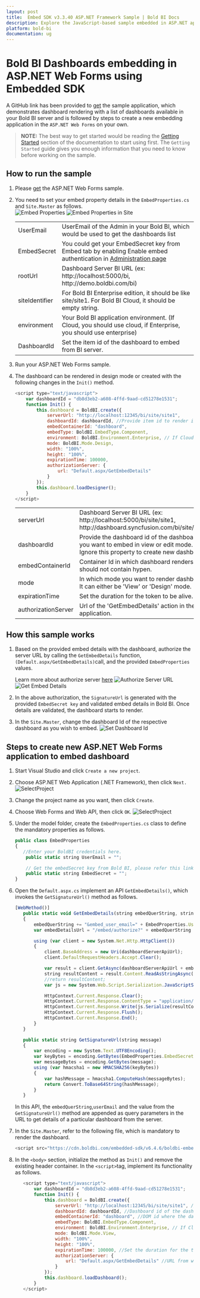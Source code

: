 ```yaml
---
layout: post
title:  Embed SDK v3.3.40 ASP.NET Framework Sample | Bold BI Docs
description: Explore the JavaScript-based sample embedded in ASP.NET application supported since v3.3.40 of Bold BI.
platform: bold-bi
documentation: ug
---
```


# Bold BI Dashboards embedding in ASP.NET Web Forms using Embedded SDK

A GitHub link has been provided to [get](https://github.com/boldbi/aspnet-web-forms-sample) the sample application, which demonstrates dashboard rendering with a list of dashboards available in your Bold BI server and is followed by steps to create a new embedding application in the `ASP.NET Web Forms` on your own.

> **NOTE:** The best way to get started would be reading the [Getting Started](/embedded-bi/javascript-based/getting-started/) section of the documentation to start using first. The `Getting Started` guide gives you enough information that you need to know before working on the sample.  

## How to run the sample

1. Please [get](https://github.com/boldbi/aspnet-web-forms-sample) the ASP.NET Web Forms sample.    

2. You need to set your embed property details in the `EmbedProperties.cs` and `Site.Master` as follows.  
    ![Embed Properties](/static/assets/embedded/javascript/sample/images/asp-net-embed.png)
    ![Embed Properties in Site](/static/assets/embedded/javascript/sample/images/asp-net-site.png)
    <meta charset="utf-8"/>
    <table>
    <tbody>
        <tr>
            <td align="left">UserEmail</td>
            <td align="left">UserEmail of the Admin in your Bold BI, which would be used to get the dashboards list</td>
        </tr>
        <tr>
            <td align="left">EmbedSecret</td>
            <td align="left">You could get your EmbedSecret key from Embed tab by enabling Enable embed authentication in <a href='https://help.boldbi.com/embedded-bi/site-administration/embed-settings/'>Administration page</a> </td>
        </tr>
        <tr>
            <td align="left">rootUrl</td>
            <td align="left">Dashboard Server BI URL (ex: http://localhost:5000/bi, http://demo.boldbi.com/bi)</td>
        </tr>
        <tr>
            <td align="left">siteIdentifier</td>
            <td align="left">For Bold BI Enterprise edition, it should be like site/site1. For Bold BI Cloud, it should be empty string.</td>
        </tr>
        <tr>
            <td align="left">environment</td>
            <td align="left">Your Bold BI application environment. (If Cloud, you should use cloud, if  Enterprise, you should use enterprise)</td>
        </tr>
        <tr>
            <td align="left">DashboardId</td>
            <td align="left">Set the item id of the dashboard to embed from BI server.</td>
        </tr>
    </tbody>
    </table>

3. Run your ASP.NET Web Forms sample.

4. The dashboard can be rendered in design mode or created with the following changes in the `Init()` method.
    
    ```js
    <script type="text/javascript">
        var dashboardId = "db8d3eb2-a608-4ffd-9aad-cd51278e1531";
        function Init() {
            this.dashboard = BoldBI.create({
                serverUrl: "http://localhost:12345/bi/site/site1",
                dashboardId: dashboardId, //Provide item id to render it in design mode,to create dashboard remove this property
                embedContainerId: "dashboard",
                embedType: BoldBI.EmbedType.Component,
                environment: BoldBI.Environment.Enterprise, // If Cloud, you should use BoldBI.Environment.Cloud
                mode: BoldBI.Mode.Design,
                width: "100%",
                height: "100%",
                expirationTime: 100000,
                authorizationServer: {
                    url: "Default.aspx/GetEmbedDetails"
                }
            });
            this.dashboard.loadDesigner();
        }
    </script>
    ```    

    <meta charset="utf-8"/>
    <table>
    <tbody>
    <tr>
    <td align="left">serverUrl</td>
    <td align="left">Dashboard Server BI URL (ex: http://localhost:5000/bi/site/site1, http://dashboard.syncfusion.com/bi/site/site1)</td>
    </tr>
    <tr>
    <td align="left">dashboardId</td>
    <td align="left">Provide the dashboard id of the dashboard you want to embed in view or edit mode. Ignore this property to create new dashboard.</td>
    </tr>
    <tr>
    <td align="left">embedContainerId</td>
    <td align="left">Container Id in which dashboard renders.It should not contain hypen.</td>
    </tr>
    <tr>
    <td align="left">mode</td>
    <td align="left">In which mode you want to render dashboard. It can either be 'View' or 'Design' mode. </td>
    </tr>
    <tr>
    <td align="left">expirationTime</td>
    <td align="left">Set the duration for the token to be alive.</td>
    </tr>
    <tr>
    <td align="left">authorizationServer</td>
    <td align="left">Url of the 'GetEmbedDetails' action in the application.</td>
    </tr>
    </tbody>
    </table>

## How this sample works

 1. Based on the provided embed details with the dashboard, authorize the server URL by calling the `GetEmbedDetails` function, `(Default.aspx/GetEmbedDetails)`call, and the provided `EmbedProperties` values.
 
    Learn more about authorize server [here](/embedded-bi/javascript-based/authorize-server/)
    ![Authorize Server URL](/static/assets/embedded/javascript/sample/images/asp-net-api.png)
    ![Get Embed Details](/static/assets/embedded/javascript/sample/images/asp-net-authorize.png)

 2. In the above authorization, the `SignatureUrl` is generated with the provided `EmbedSecret key` and validated embed details in Bold BI. Once details are validated, the dashboard starts to render.

 3. In the `Site.Master`, change the dashboard Id of the respective dashboard as you wish to embed.
    ![Set Dashboard Id](/static/assets/embedded/javascript/sample/images/asp-net-dashboard.png)

## Steps to create new ASP.NET Web Forms application to embed dashboard
 1. Start Visual Studio and click `Create a new project`.

 2. Choose ASP.NET Web Application (.NET Framework), then click `Next.`
    ![SelectProject](/static/assets/embedded/javascript/sample/images/MVC_framework.png)

 3. Change the project name as you want, then click `Create`.

 4. Choose Web Forms and Web API, then click `OK`.
    ![SelectProject](/static/assets/embedded/javascript/sample/images/asp_net_create_project.png)

 5. Under the model folder, create the `EmbedProperties.cs` class to define the mandatory properties as follows.

    ```js
    public class EmbedProperties
    {
       //Enter your BoldBI credentials here.
        public static string UserEmail = "";

        // Get the embedSecret key from Bold BI, please refer this link(https://help.syncfusion.com/bold-bi/on-premise/site-settings/embed-settings)
        public static string EmbedSecret = "";
    }

    ```

 6. Open the `Default.aspx.cs` implement an API `GetEmbedDetails()`, which invokes the `GetSignatureUrl()` method as follows.

     ```js
     [WebMethod()]
        public static void GetEmbedDetails(string embedQuerString, string dashboardServerApiUrl)
        {
            embedQuerString += "&embed_user_email=" + EmbedProperties.UserEmail;
            var embedDetailsUrl = "/embed/authorize?" + embedQuerString + "&embed_signature=" + GetSignatureUrl(embedQuerString);

            using (var client = new System.Net.Http.HttpClient())
            {
                client.BaseAddress = new Uri(dashboardServerApiUrl);
                client.DefaultRequestHeaders.Accept.Clear();

                var result = client.GetAsync(dashboardServerApiUrl + embedDetailsUrl).Result;
                string resultContent = result.Content.ReadAsStringAsync().Result;
                //return resultContent;
                var js = new System.Web.Script.Serialization.JavaScriptSerializer();

                HttpContext.Current.Response.Clear();
                HttpContext.Current.Response.ContentType = "application/json; charset=utf-8";
                HttpContext.Current.Response.Write(js.Serialize(resultContent));
                HttpContext.Current.Response.Flush();
                HttpContext.Current.Response.End();
            }
        }

        public static string GetSignatureUrl(string message)
        {
            var encoding = new System.Text.UTF8Encoding();
            var keyBytes = encoding.GetBytes(EmbedProperties.EmbedSecret);
            var messageBytes = encoding.GetBytes(message);
            using (var hmacsha1 = new HMACSHA256(keyBytes))
            {
                var hashMessage = hmacsha1.ComputeHash(messageBytes);
                return Convert.ToBase64String(hashMessage);
            }
        }
     ```

    In this API, the `embedQuerString`,`userEmail` and the value from the `GetSignatureUrl()`  method are appended as query parameters in the URL to get details of a particular dashboard from the server.

 7. In the `Site.Master`, refer to the following file, which is mandatory to render the dashboard.
    ```js
    <script src="https://cdn.boldbi.com/embedded-sdk/v6.4.6/boldbi-embed.js"></script>
    ```
    
 8. In the `<body>` section, initialize the method as `Init()` and remove the existing header container. In the `<script>`tag, implement its functionality as follows.
 
     ```js
        <script type="text/javascript">
            var dashboardId = "db8d3eb2-a608-4ffd-9aad-cd51278e1531";
            function Init() {
                this.dashboard = BoldBI.create({
                    serverUrl: "http://localhost:12345/bi/site/site1", //Dashboard Server BI URL (ex: http://localhost:5000/bi/site/site1, http://demo.boldbi.com/bi/site/site1)
                    dashboardId: dashboardId, //Dashboard id of the dashboard you want to embed here.
                    embedContainerId: "dashboard", //DOM id where the dashboard will be rendered, here it is dashboard.
                    embedType: BoldBI.EmbedType.Component,
                    environment: BoldBI.Environment.Enterprise, // If Cloud, you should use BoldBI.Environment.Cloud
                    mode: BoldBI.Mode.View,
                    width: "100%",
                    height: "100%",
                    expirationTime: 100000, //Set the duration for the token to be alive.
                    authorizationServer: {
                        url: "Default.aspx/GetEmbedDetails" //URL from which particular dashboard details is obtained from server.
                    }
                });
                this.dashboard.loadDashboard();
            }
        </script>
     ```